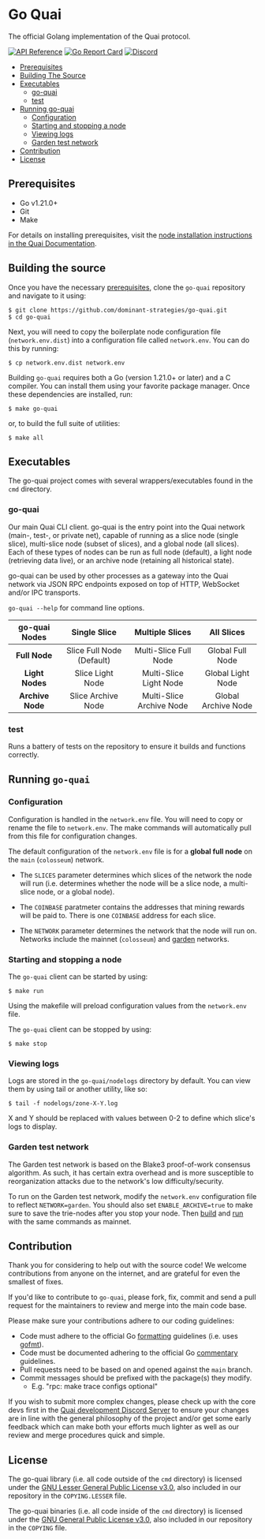 # Go Quai

The official Golang implementation of the Quai protocol.

[![API Reference](
https://camo.githubusercontent.com/915b7be44ada53c290eb157634330494ebe3e30a/68747470733a2f2f676f646f632e6f72672f6769746875622e636f6d2f676f6c616e672f6764646f3f7374617475732e737667
)](https://pkg.go.dev/github.com/dominant-strategies/go-quai/common)
[![Go Report Card](https://goreportcard.com/badge/github.com/dominant-strategies/go-quai)](https://goreportcard.com/report/github.com/dominant-strategies/go-quai)
[![Discord](https://img.shields.io/badge/discord-join%20chat-blue.svg)](https://discord.gg/s8y8asPwNC)

* [Prerequisites](#prerequisites)
* [Building The Source](#building-the-source)
* [Executables](#executables)
  * [go-quai](#go-quai)
  * [test](#test)
* [Running go-quai](#running-go-quai)
  * [Configuration](#configuration)
  * [Starting and stopping a node](#starting-and-stopping-a-node)
  * [Viewing logs](#viewing-logs)
  * [Garden test network](#garden-test-network)
* [Contribution](#contribution)
* [License](#license)

## Prerequisites

* Go v1.21.0+
* Git
* Make

For details on installing prerequisites, visit the [node installation instructions in the Quai Documentation](https://docs.quai.network/node/node-overview/run-a-node).

## Building the source
Once you have the necessary [prerequisites](#prerequisites), clone the `go-quai` repository and navigate to it using:

```shell
$ git clone https://github.com/dominant-strategies/go-quai.git
$ cd go-quai
```

Next, you will need to copy the boilerplate node configuration file (`network.env.dist`) into a configuration file called `network.env`. You can do this by running: 

```shell
$ cp network.env.dist network.env
```

Building `go-quai` requires both a Go (version 1.21.0+ or later) and a C compiler. You can install them using your favorite package manager. Once these dependencies are installed, run:

```shell
$ make go-quai
```

or, to build the full suite of utilities:

```shell
$ make all
```

## Executables

The go-quai project comes with several wrappers/executables found in the `cmd`
directory.

### go-quai

Our main Quai CLI client. go-quai is the entry point into the Quai network (main-, test-, or private net), capable of running as a slice node (single slice), multi-slice node (subset of slices), and a global node (all slices). Each of these types of nodes can be run as full node (default), a light node (retrieving data live), or an archive node (retaining all historical state). 

go-quai can be used by other processes as a gateway into the Quai network via JSON RPC endpoints exposed on top of HTTP, WebSocket and/or IPC transports. 

`go-quai --help` for command line options.

| go-quai Nodes     | Single Slice              | Multiple Slices          | All Slices          |
| :---------------: | :-----------------------: | :----------------------: | :-----------------: |
| **Full Node**     | Slice Full Node (Default) | Multi-Slice Full Node    | Global Full Node    |
| **Light Nodes**   | Slice Light Node          | Multi-Slice Light Node   | Global Light Node   | 
| **Archive Node**  | Slice Archive Node        | Multi-Slice Archive Node | Global Archive Node |

### test

Runs a battery of tests on the repository to ensure it builds and functions correctly.

## Running `go-quai`

### Configuration

Configuration is handled in the `network.env` file. You will need to copy or rename the file to `network.env`. The make commands will automatically pull from this file for configuration changes.

The default configuration of the `network.env` file is for a **global full node** on the `main` (`colosseum`) network.

* The `SLICES` parameter determines which slices of the network the node will run (i.e. determines whether the node will be a slice node, a multi-slice node, or a global node).

* The `COINBASE` paratmeter contains the addresses that mining rewards will be paid to. There is one `COINBASE` address for each slice. 

* The `NETWORK` parameter determines the network that the node will run on. Networks include the mainnet (`colosseum`) and [garden](#garden-test-network) networks.

### Starting and stopping a node

The `go-quai` client can be started by using:

```shell
$ make run
```

Using the makefile will preload configuration values from the `network.env` file.

The `go-quai` client can be stopped by using:

```shell
$ make stop
```

### Viewing logs

Logs are stored in the `go-quai/nodelogs` directory by default. You can view them by using tail or another utility, like so:

```shell
$ tail -f nodelogs/zone-X-Y.log
```

X and Y should be replaced with values between 0-2 to define which slice's logs to display.

### Garden test network

The Garden test network is based on the Blake3 proof-of-work consensus algorithm. As such, it has certain extra overhead and is more susceptible to reorganization attacks due to the network's low difficulty/security.

To run on the Garden test network, modify the `network.env` configuration file to reflect `NETWORK=garden`. You should also set `ENABLE_ARCHIVE=true` to make sure to save the trie-nodes after you stop your node. Then [build](#building-the-source) and [run](#starting-and-stopping-a-node) with the same commands as mainnet.

## Contribution

Thank you for considering to help out with the source code! We welcome contributions from anyone on the internet, and are grateful for even the smallest of fixes.

If you'd like to contribute to `go-quai`, please fork, fix, commit and send a pull request for the maintainers to review and merge into the main code base.

Please make sure your contributions adhere to our coding guidelines:

 * Code must adhere to the official Go [formatting](https://golang.org/doc/effective_go.html#formatting)
   guidelines (i.e. uses [gofmt](https://golang.org/cmd/gofmt/)).
 * Code must be documented adhering to the official Go [commentary](https://golang.org/doc/effective_go.html#commentary)
   guidelines.
 * Pull requests need to be based on and opened against the `main` branch.
 * Commit messages should be prefixed with the package(s) they modify.
   * E.g. "rpc: make trace configs optional"

If you wish to submit more complex changes, please check up with the core devs first in the [Quai development Discord Server](https://discord.gg/s8y8asPwNC) to ensure your changes are in line with the general philosophy of the project and/or get some early feedback which can make both your efforts much lighter as well as our review and merge procedures quick and simple.

## License

The go-quai library (i.e. all code outside of the `cmd` directory) is licensed under the
[GNU Lesser General Public License v3.0](https://www.gnu.org/licenses/lgpl-3.0.en.html),
also included in our repository in the `COPYING.LESSER` file.

The go-quai binaries (i.e. all code inside of the `cmd` directory) is licensed under the
[GNU General Public License v3.0](https://www.gnu.org/licenses/gpl-3.0.en.html), also
included in our repository in the `COPYING` file.
